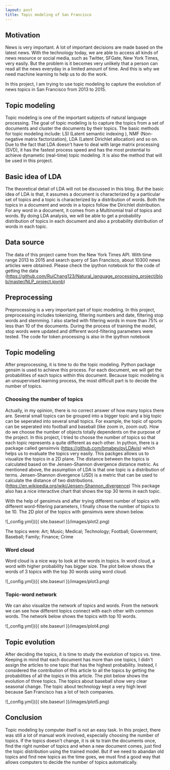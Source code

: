 ```yaml
---
layout: post
title: Topic modeling of San Francisco
---
```


## Motivation
News is very important. A lot of important decisions are made based on the latest news. With the technology today, we are able to access all kinds of news resource or social media, such as Twitter, SFGate, New York Times, very easily. But the problem is it becomes very unlikely that a person can read all the news everyday in a limited amount of time. And this is why we need machine learning to help us to do the work.

In this project, I am trying to use topic modeling to capture the evolution of news topics in San Francisco from 2013 to 2015.

## Topic modeling
Topic modeling is one of the important subjects of natural language processing. The goal of topic modeling is to capture the topics from a set of documents and cluster the documents by their topics. The basic methods for topic modeling include: LSI (Latent semantic indexing ), NMF (Non-negative matrix factorization), LDA (Latent Dirichlet allocation) and so on.
Due to the fact that LDA doesn't have to deal with large matrix processing (SVD), it has the fastest process speed and has the most protential to achieve dynametic (real-time) topic modeling. It is also the method that will be used in this project.

## Basic idea of LDA 
The theoretical detail of LDA will not be discussed in this blog. But the basic idea of LDA is that, it assumes a document is characterized by a particular set of topics and a topic is characterized by a distribution of words. Both the topics in a document and words in a topics follow the Dirichlet distribution. For any word in a document, it comes from a Multinomial trail of topics and words.
By doing LDA analysis, we will be able to get a probability distribution of topics in each document and also a probability distribution of words in each topic.

## Data source
The data of this project came from the New York Times API. With time range 2013 to 2015 and search query of San Francisco, about 10300 news articles were obtained.
Please check the ipython notebook for the code of getting the data (https://github.com/RuiChang123/Natural_language_processing_project/blob/master/NLP_project.ipynb)

## Preprocessing
Preprocessing is a very important part of topic modeling. In this project, preprocessing includes tokenizing, filtering numbers and date, filtering stop words and stemming. I also started with filtering words in more than 75% or less than 10 of the documents.
During the process of training the model, stop words were updated and different word-filtering parameters were tested.
The code for token processing is also in the ipython notebook

## Topic modeling
After preprocessing, it is time to do the topic modeling. Python package gensim is used to achieve this process. For each document, we will get the probabilities of each topics within this document. Because topic modeling is an unsupervised learning process, the most difficult part is to decide the number of topics.

### Choosing the number of topics
Actually, in my opinion, there is no correct answer of how many topics there are. Several small topics can be grouped into a bigger topic and a big topic can be seperated into several small topics. For example, the topic of sports can be seperated into football and baseball (like zoom in, zoom out). How do we choose the number of objects totally dependents on the purpose of the project.
In this project, I tried to choose the number of topics so that each topic represents a quite different as each other.
In python, there is a package called gensimvis (https://github.com/bmabey/pyLDAvis) which helps us to evaluate the topics very easily. This packges allows us to visualize the topics in a 2D plane. The distance between the topics is calculated based on the Jensen-Shannon divergence distance metric. As mentioned above, the assumption of LDA is that one topic is a distribution of terms. Jensen-Shannon divergence (JSD) is a metric that can be used to calculate the distance of two distributions. (https://en.wikipedia.org/wiki/Jensen–Shannon_divergence)
This package also has a nice interactive chart that shows the top 30 terms in each topic.

With the help of gensimvis and after trying different number of topics with different word-filtering parameters, I finally chose the number of topics to be 10. The 2D plot of the topics with gensimvis were shown below.

![_config.yml]({{ site.baseurl }}/images/plot2.png)

The topics were: Art; Music; Medical; Technology; Football; Government; Baseball; Family; Finance; Crime 

### Word cloud
Word cloud is a nice way to look at the words in topics. In word cloud, a word with higher probability has bigger size.
The plot below shows the words of 3 topics with the top 30 words using word cloud.

![_config.yml]({{ site.baseurl }}/images/plot3.png)

### Topic-word network
We can also visualize the network of topics and words. From the network we can see how different topics connect with each other with common words. The network below shows the topics with top 10 words.

![_config.yml]({{ site.baseurl }}/images/plot4.png)

## Topic evolution
After deciding the topics, it is time to study the evolution of topics vs. time. Keeping in mind that each document has more than one topics, I didn't assign the articles to one topic that has the highest probability. Instead, I considered the contribution of this article to all the topics by getting the probabilities of all the topics in this article. The plot below shows the evolution of three topics. 
The topics about baseball show very clear seasonal change. The topic about technology kept a very high level because San Francisco has a lot of tech companies.

![_config.yml]({{ site.baseurl }}/images/plot5.png)

## Conclusion
Topic modeling by computer itself is not an easy task. In this project, there was still a lot of manual work involved, especially choosing the number of topics. If the topics doesn't change, it is ok to train the documents once, find the right number of topics and when a new document comes, just find the topic distribution using the trained model. But if we need to abandan old topics and find new topics as the time goes, we must find a good way that allows computers to decide the number of topics automatically.
